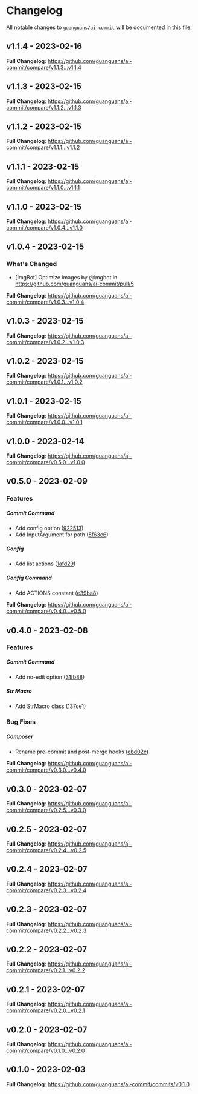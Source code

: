 # Changelog

All notable changes to `guanguans/ai-commit` will be documented in this file.

## v1.1.4 - 2023-02-16

**Full Changelog**: https://github.com/guanguans/ai-commit/compare/v1.1.3...v1.1.4

## v1.1.3 - 2023-02-15

**Full Changelog**: https://github.com/guanguans/ai-commit/compare/v1.1.2...v1.1.3

## v1.1.2 - 2023-02-15

**Full Changelog**: https://github.com/guanguans/ai-commit/compare/v1.1.1...v1.1.2

## v1.1.1 - 2023-02-15

**Full Changelog**: https://github.com/guanguans/ai-commit/compare/v1.1.0...v1.1.1

## v1.1.0 - 2023-02-15

**Full Changelog**: https://github.com/guanguans/ai-commit/compare/v1.0.4...v1.1.0

## v1.0.4 - 2023-02-15

### What's Changed

- [ImgBot] Optimize images by @imgbot in https://github.com/guanguans/ai-commit/pull/5

**Full Changelog**: https://github.com/guanguans/ai-commit/compare/v1.0.3...v1.0.4

## v1.0.3 - 2023-02-15

**Full Changelog**: https://github.com/guanguans/ai-commit/compare/v1.0.2...v1.0.3

## v1.0.2 - 2023-02-15

**Full Changelog**: https://github.com/guanguans/ai-commit/compare/v1.0.1...v1.0.2

## v1.0.1 - 2023-02-15

**Full Changelog**: https://github.com/guanguans/ai-commit/compare/v1.0.0...v1.0.1

## v1.0.0 - 2023-02-14

**Full Changelog**: https://github.com/guanguans/ai-commit/compare/v0.5.0...v1.0.0

## v0.5.0 - 2023-02-09

### Features

##### Commit Command

- Add config option ([922513](https://github.com/guanguans/ai-commit/commit/922513dc801be3431c22381753bbfab6862674fe))
- Add InputArgument for path ([5f63c6](https://github.com/guanguans/ai-commit/commit/5f63c68ee586b26ff0b866df7506aa7cff1f2599))

##### Config

- Add list actions ([1afd29](https://github.com/guanguans/ai-commit/commit/1afd29c64029a9d26021f990cba51fe06b08eeaf))

##### Config Command

- Add ACTIONS constant ([e39ba8](https://github.com/guanguans/ai-commit/commit/e39ba85b1721785650630341614a0301b3a53808))

**Full Changelog**: https://github.com/guanguans/ai-commit/compare/v0.4.0...v0.5.0

## v0.4.0 - 2023-02-08

### Features

##### Commit Command

- Add no-edit option ([31fb88](https://github.com/guanguans/ai-commit/commit/31fb883d8c6bd1f07326809b8a3ce01d36bacf6e))

##### Str Macro

- Add StrMacro class ([137ce1](https://github.com/guanguans/ai-commit/commit/137ce138a7b2f4e084830da6fc8dd5317c40888d))

### Bug Fixes

##### Composer

- Rename pre-commit and post-merge hooks ([ebd02c](https://github.com/guanguans/ai-commit/commit/ebd02c890316768e8d3112bd0f861933188e3176))

**Full Changelog**: https://github.com/guanguans/ai-commit/compare/v0.3.0...v0.4.0

## v0.3.0 - 2023-02-07

**Full Changelog**: https://github.com/guanguans/ai-commit/compare/v0.2.5...v0.3.0

## v0.2.5 - 2023-02-07

**Full Changelog**: https://github.com/guanguans/ai-commit/compare/v0.2.4...v0.2.5

## v0.2.4 - 2023-02-07

**Full Changelog**: https://github.com/guanguans/ai-commit/compare/v0.2.3...v0.2.4

## v0.2.3 - 2023-02-07

**Full Changelog**: https://github.com/guanguans/ai-commit/compare/v0.2.2...v0.2.3

## v0.2.2 - 2023-02-07

**Full Changelog**: https://github.com/guanguans/ai-commit/compare/v0.2.1...v0.2.2

## v0.2.1 - 2023-02-07

**Full Changelog**: https://github.com/guanguans/ai-commit/compare/v0.2.0...v0.2.1

## v0.2.0 - 2023-02-07

**Full Changelog**: https://github.com/guanguans/ai-commit/compare/v0.1.0...v0.2.0

## v0.1.0 - 2023-02-03

**Full Changelog**: https://github.com/guanguans/ai-commit/commits/v0.1.0
